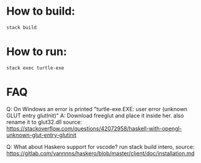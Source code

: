 # How to build:

```stack build```

# How to run:

```stack exec turtle-exe```

# FAQ

Q: On Windows an error is printed "turtle-exe.EXE: user error (unknown GLUT entry glutInit)"
A: Download freeglut and place it inside her. also rename it to glut32.dll
source: https://stackoverflow.com/questions/42072958/haskell-with-opengl-unknown-glut-entry-glutinit

Q: What about Haskero support for vscode?
run stack build intero, source: https://gitlab.com/vannnns/haskero/blob/master/client/doc/installation.md
